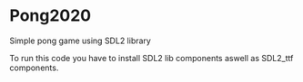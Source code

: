 # Pong2020
Simple pong game using SDL2 library

To run this code you have to install SDL2 lib components aswell as SDL2_ttf components.
